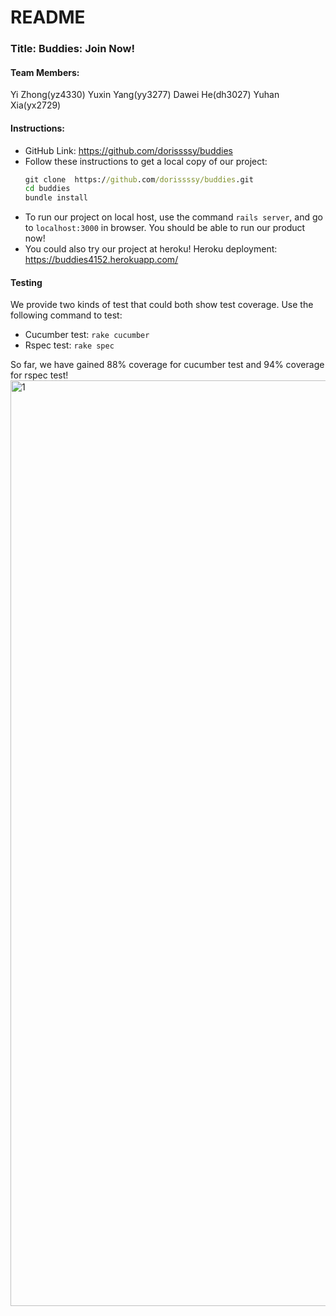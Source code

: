 # README

### Title: Buddies: Join Now!
#### Team Members: 
Yi Zhong(yz4330) Yuxin Yang(yy3277) Dawei He(dh3027) Yuhan Xia(yx2729)

#### Instructions:
- GitHub Link: https://github.com/dorissssy/buddies
- Follow these instructions to get a local copy of our project:
  ```cmd
  git clone  https://github.com/dorissssy/buddies.git
  cd buddies
  bundle install
  ```
- To run our project on local host, use the command `rails server`, and go to `localhost:3000` in browser. You should be able to run our product now!
- You could also try our project at heroku! Heroku deployment: https://buddies4152.herokuapp.com/

#### Testing
We provide two kinds of test that could both show test coverage. Use the following command to test:
- Cucumber test: `rake cucumber`
- Rspec test: `rake spec`

So far, we have gained 88% coverage for cucumber test and 94% coverage for rspec test!
<img width="1481" alt="1" src="https://user-images.githubusercontent.com/56754826/199622167-572a56b9-63a9-458b-8ad6-4f8d79853f31.png">




